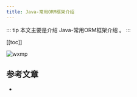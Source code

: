```yaml
---
title: Java-常用ORM框架介绍
---
```


::: tip
本文主要是介绍 Java-常用ORM框架介绍 。
:::

[[toc]]

<img class= "zoom-custom-imgs" :src="$withBase('/assets/img/spring/springcloud/intro-1.png')" alt="wxmp">


## 参考文章
* 